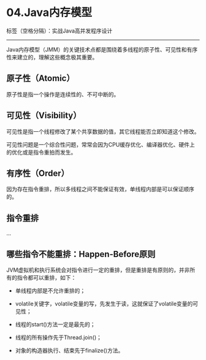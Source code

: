 # 04.Java内存模型

标签（空格分隔）：实战Java高并发程序设计

---

Java内存模型（JMM）的关键技术点都是围绕着多线程的原子性、可见性和有序性来建立的，理解这些概念极其重要。

## 原子性（Atomic）

原子性是指一个操作是连续性的、不可中断的。

## 可见性（Visibility）

可见性是指一个线程修改了某个共享数据的值，其它线程能否立即知道这个修改。

可见性问题是一个综合性问题，常常会因为CPU缓存优化、编译器优化、硬件上的优化或是指令重拍而发生。

## 有序性（Order）

因为存在指令重排，所以多线程之间不能保证有效，单线程内部是可以保证顺序的。

## 指令重排

...

## 哪些指令不能重排：Happen-Before原则

JVM虚拟机和执行系统会对指令进行一定的重排，但是重排是有原则的，并非所有的指令都可以重排，如下：

 - 单线程内部是不允许重排的；

 - volatile关键字，volatile变量的写，先发生于读，这就保证了volatile变量的可见性；

 - 线程的start()方法一定是最先的；

 - 线程的所有操作先于Thread.join()；

 - 对象的构造器执行、结束先于finalize()方法。